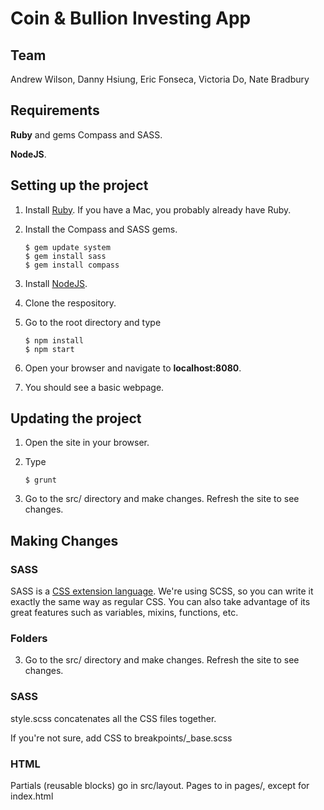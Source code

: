 # Coin & Bullion Investing App

## Team 
Andrew Wilson, Danny Hsiung, Eric Fonseca, Victoria Do, Nate Bradbury

## Requirements

**Ruby** and gems Compass and SASS.

**NodeJS**. 

## Setting up the project
1. Install [Ruby](https://www.ruby-lang.org/en/). If you have a Mac, you probably already have Ruby.
1. Install the Compass and SASS gems.

	```
	$ gem update system
	$ gem install sass
	$ gem install compass
	```

1. Install [NodeJS](https://nodejs.org/download/).
2. Clone the respository. 
3. Go to the root directory and type 

	```
    $ npm install
    $ npm start
    ```

4. Open your browser and navigate to **localhost:8080**. 
5. You should see a basic webpage.

## Updating the project
1. Open the site in your browser.
2. Type

	```
	$ grunt
	```

3. Go to the src/ directory and make changes. Refresh the site to see changes.

## Making Changes

### SASS
SASS is a [CSS extension language](http://sass-lang.com). We're using SCSS, so you can write it exactly the same way as regular CSS. You can also take advantage of its great features such as variables, mixins, functions, etc. 

### Folders
3. Go to the src/ directory and make changes. Refresh the site to see changes.

### SASS
style.scss concatenates all the CSS files together.

If you're not sure, add CSS to breakpoints/_base.scss

### HTML
Partials (reusable blocks) go in src/layout. Pages to in pages/, except for index.html
